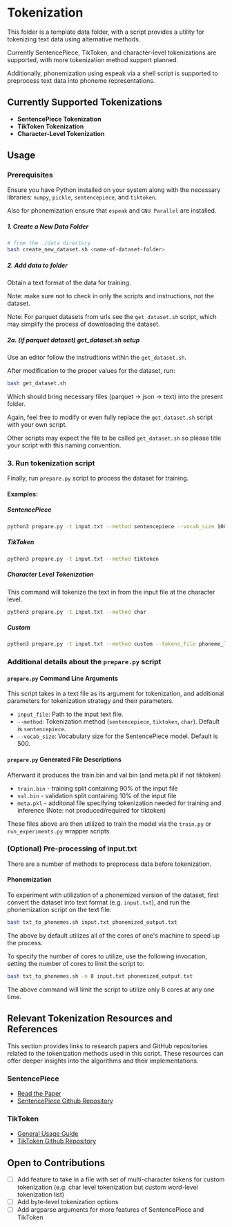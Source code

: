 # Tokenization

This folder is a template data folder, with a script provides a utility for
tokenizing text data using alternative methods.

Currently SentencePiece, TikToken, and character-level tokenizations are
supported, with more tokenization method support planned.

Additionally, phonemization using espeak via a shell script is supported to
preprocess text data into phoneme representations.

## Currently Supported Tokenizations

- **SentencePiece Tokenization**
- **TikToken Tokenization**
- **Character-Level Tokenization**

## Usage

### Prerequisites

Ensure you have Python installed on your system along with the necessary
libraries: `numpy`, `pickle`, `sentencepiece`, and `tiktoken`.

Also for phonemization ensure that `espeak` and `GNU Parallel` are installed.

##### 1. Create a New Data Folder

```bash
# from the ./data directory
bash create_new_dataset.sh <name-of-dataset-folder>
```

##### 2. Add data to folder

Obtain a text format of the data for training.

Note: make sure not to check in only the scripts and instructions, not the dataset.

Note: For parquet datasets from urls see the `get_dataset.sh` script, which may
simplify the process of downloading the dataset.

##### 2a. (if parquet dataset) get_dataset.sh setup

Use an editor follow the instrudtions within the `get_dataset.sh`.

After modification to the proper values for the dataset, run:

```bash
bash get_dataset.sh
```

Which should bring necessary files (parquet -> json -> text) into the present folder.

Again, feel free to modify or even fully replace the `get_dataset.sh` script with your own script.

Other scripts may expect the file to be called `get_dataset.sh` so please title
your script with this naming convention.

### 3. Run tokenization script

Finally, run `prepare.py` script to process the dataset for training.

#### Examples:

##### SentencePiece

```bash
python3 prepare.py -t input.txt --method sentencepiece --vocab_size 1000
```

##### TikToken

```bash
python3 prepare.py -t input.txt --method tiktoken
```

##### Character Level Tokenization

This command will tokenize the text in from the input file at the character level.

```bash
python3 prepare.py -t input.txt --method char
```

##### Custom

```bash
python3 prepare.py -t input.txt --method custom --tokens_file phoneme_list.txt
```

### Additional details about the `prepare.py` script

#### `prepare.py` Command Line Arguments

This script takes in a text file as its argument for tokenization, and
additional parameters for tokenization strategy and their parameters.

- `input_file`: Path to the input text file.
- `--method`: Tokenization method (`sentencepiece`, `tiktoken`, `char`). Default is `sentencepiece`.
- `--vocab_size`: Vocabulary size for the SentencePiece model. Default is 500.

#### `prepare.py` Generated File Descriptions

Afterward it produces the train.bin and val.bin (and meta.pkl if not tiktoken)
* `train.bin` - training split containing 90% of the input file
* `val.bin` - validation split containing 10% of the input file
* `meta.pkl` - additonal file specifying tokenization needed for training and inference (Note: not produced/required for tiktoken)

These files above are then utilized to train the model via the `train.py` or
`run_experiments.py` wrapper scripts.

### (Optional) Pre-processing of input.txt

There are a number of methods to preprocess data before tokenization.

#### Phonemization

To experiment with utilization of a phonemized version of the dataset, first
convert the dataset into text format (e.g. `input.txt`), and run the
phonemization script on the text file:

```bash
bash txt_to_phonemes.sh input.txt phonemized_output.txt
```

The above by default utilizes all of the cores of one's machine to speed up the
process.

To specify the number of cores to utilize, use the following invocation, setting
the number of cores to limit the script to:

```bash
bash txt_to_phonemes.sh -n 8 input.txt phonemized_output.txt
```

The above command will limit the script to utilize only 8 cores at any one time.

## Relevant Tokenization Resources and References

This section provides links to research papers and GitHub repositories related to the tokenization methods used in this script. These resources can offer deeper insights into the algorithms and their implementations.

### SentencePiece

- [Read the Paper](https://arxiv.org/abs/1808.06226)
- [SentencePiece Github Repository](https://github.com/google/sentencepiece)

### TikToken

- [General Usage Guide](https://github.com/openai/openai-cookbook/blob/main/examples/How_to_count_tokens_with_tiktoken.ipynb)
- [TikToken Github Repository](https://github.com/openai/tiktoken)

## Open to Contributions

- [ ] Add feature to take in a file with set of multi-character tokens for custom tokenization (e.g. char level tokenization but custom word-level tokenization list)
- [ ] Add byte-level tokenization options
- [ ] Add argparse arguments for more features of SentencePiece and TikToken
